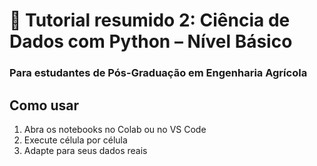 # 🌾 Tutorial resumido 2: Ciência de Dados com Python – Nível Básico
### Para estudantes de Pós-Graduação em Engenharia Agrícola

## Como usar
1. Abra os notebooks no Colab ou no VS Code
2. Execute célula por célula
3. Adapte para seus dados reais
